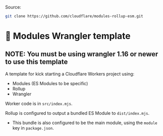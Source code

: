 Source:

``` sh
git clone https://github.com/cloudflare/modules-rollup-esm.git
```

# 👷 Modules Wrangler template

## NOTE: You must be using wrangler 1.16 or newer to use this template

A template for kick starting a Cloudflare Workers project using:

- Modules (ES Modules to be specific)
- Rollup
- Wrangler

Worker code is in `src/index.mjs`.

Rollup is configured to output a bundled ES Module to `dist/index.mjs`.

- This bundle is also configured to be the main module, using the `module` key in `package.json`.
